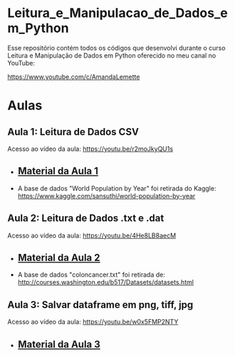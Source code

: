 # Leitura_e_Manipulacao_de_Dados_em_Python

Esse repositório contém todos os códigos que desenvolvi durante o curso Leitura e Manipulação de Dados em Python oferecido no meu canal no YouTube: 

https://www.youtube.com/c/AmandaLemette

# Aulas

## Aula 1: Leitura de Dados CSV

Acesso ao vídeo da aula: https://youtu.be/r2moJkyQU1s
- <h2 id="aula1"><a href="https://github.com/amandalemette/Leitura_e_Manipulacao_de_Dados_em_Python/tree/main/Aula1">Material da Aula 1</a></h2>

- A base de dados "World Population by Year" foi retirada do Kaggle: https://www.kaggle.com/sansuthi/world-population-by-year

## Aula 2: Leitura de Dados .txt e .dat

Acesso ao vídeo da aula: https://youtu.be/4He8LB8aecM

- <h2 id="aula2"><a href="https://github.com/amandalemette/Leitura_e_Manipulacao_de_Dados_em_Python/tree/main/Aula2">Material da Aula 2</a></h2>

- A base de dados "coloncancer.txt" foi retirada de: http://courses.washington.edu/b517/Datasets/datasets.html

## Aula 3: Salvar dataframe em png, tiff, jpg

Acesso ao vídeo da aula: https://youtu.be/w0x5FMP2NTY

- <h2 id="aula3"><a href="https://github.com/amandalemette/Leitura_e_Manipulacao_de_Dados_em_Python/tree/main/Aula3">Material da Aula 3</a></h2>


